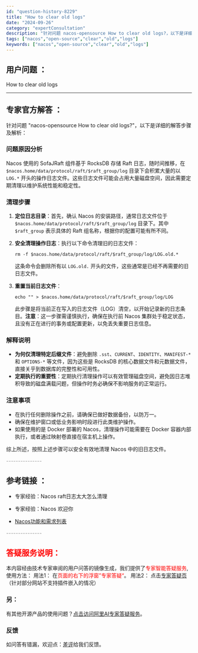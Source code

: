 ```yaml
---
id: "question-history-8229"
title: "How to clear old logs"
date: "2024-09-26"
category: "expertConsultation"
description: "针对问题 nacos-opensource How to clear old logs?，以下是详细的解答步骤及解析：### 问题原因分析Nacos 使用的 SofaJRaft 组件基于 RocksDB 存储 Raft 日志，随时间推移，在 `$nacos.home/data/protocol/ra"
tags: ["nacos","open-source","clear","old","logs"]
keywords: ["nacos","open-source","clear","old","logs"]
---
```


## 用户问题 ： 
 How to clear old logs  

---------------
## 专家官方解答 ：

针对问题 "nacos-opensource How to clear old logs?"，以下是详细的解答步骤及解析：

### 问题原因分析
Nacos 使用的 SofaJRaft 组件基于 RocksDB 存储 Raft 日志，随时间推移，在 `$nacos.home/data/protocol/raft/$raft_group/log` 目录下会积累大量的以 `LOG.*` 开头的操作日志文件。这些日志文件可能会占用大量磁盘空间，因此需要定期清理以维护系统性能和稳定性。

### 清理步骤
1. **定位日志目录**：首先，确认 Nacos 的安装路径，通常日志文件位于 `$nacos.home/data/protocol/raft/$raft_group/log` 目录下。其中 `$raft_group` 表示具体的 Raft 组名称，根据你的配置可能有所不同。

2. **安全清理操作日志**：执行以下命令清理旧的日志文件：
   ```shell
   rm -f $nacos.home/data/protocol/raft/$raft_group/log/LOG.old.*
   ```
   这条命令会删除所有以 `LOG.old.` 开头的文件，这些通常是已经不再需要的旧日志文件。

3. **重置当前日志文件**：
   ```shell
   echo "" > $nacos.home/data/protocol/raft/$raft_group/log/LOG
   ```
   此步骤是将当前正在写入的日志文件（LOG）清空，以开始记录新的日志条目。**注意**：这一步骤需谨慎执行，确保在执行前 Nacos 集群处于稳定状态，且没有正在进行的事务或配置更新，以免丢失重要日志信息。

### 解释说明
- **为何仅清理特定后缀文件**：避免删除 `.sst`、`CURRENT`、`IDENTITY`、`MANIFEST-*` 和 `OPTIONS-*` 等文件，因为这些是 RocksDB 的核心数据文件和元数据文件，直接关乎到数据库的完整性和可用性。
- **定期执行的重要性**：定期执行清理操作可以有效管理磁盘空间，避免因日志堆积导致的磁盘满载问题，但操作时务必确保不影响服务的正常运行。

### 注意事项
- 在执行任何删除操作之前，请确保已做好数据备份，以防万一。
- 确保在维护窗口或低业务影响时段进行此类维护操作。
- 如果使用的是 Docker 部署的 Nacos，清理操作可能需要在 Docker 容器内部执行，或者通过映射卷直接在宿主机上操作。

综上所述，按照上述步骤可以安全有效地清理 Nacos 中的旧日志文件。


<font color="#949494">---------------</font> 


## 参考链接 ：

* 专家经验：Nacos raft日志太大怎么清理 
 
 * 专家经验：Nacos 欢迎你 
 
 * [Nacos功能和需求列表](https://nacos.io/docs/latest/archive/feature-list)


 <font color="#949494">---------------</font> 
 


## <font color="#FF0000">答疑服务说明：</font> 

本内容经由技术专家审阅的用户问答的镜像生成，我们提供了<font color="#FF0000">专家智能答疑服务</font>,使用方法：
用法1： 在<font color="#FF0000">页面的右下的浮窗”专家答疑“</font>。
用法2： 点击[专家答疑页](https://answer.opensource.alibaba.com/docs/intro)（针对部分网站不支持插件嵌入的情况）
### 另：


有其他开源产品的使用问题？[点击访问阿里AI专家答疑服务](https://answer.opensource.alibaba.com/docs/intro)。
### 反馈
如问答有错漏，欢迎点：[差评](https://ai.nacos.io/user/feedbackByEnhancerGradePOJOID?enhancerGradePOJOId=14744)给我们反馈。
